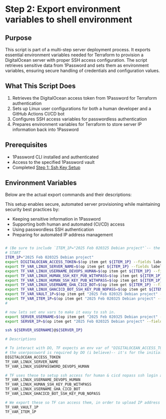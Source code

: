 # Step 2: Export environment variables to shell environment

## Purpose

This script is part of a multi-step server deployment process. It exports essential environment variables needed for Terraform to provision a DigitalOcean server with proper SSH access configuration. The script retrieves sensitive data from 1Password and sets them as environment variables, ensuring secure handling of credentials and configuration values.

## What This Script Does

1. Retrieves the DigitalOcean access token from 1Password for Terraform authentication
2. Sets up Linux user configurations for both a human developer and a GitHub Actions CI/CD bot
3. Configures SSH access variables for passwordless authentication
4. Prepares environment variables for Terraform to store server IP information back into 1Password

## Prerequisites

- 1Password CLI installed and authenticated
- Access to the specified 1Password vault
- Completed [Step 1: Ssh Key Setup](./STEP1-SSH-KEY-SETUP.md')

## Environment Variables

Below are the actual export commands and their descriptions:

This setup enables secure, automated server provisioning while maintaining security best practices by:

- Keeping sensitive information in 1Password
- Supporting both human and automated (CI/CD) access
- Using passwordless SSH authentication
- Preparing for automated IP address management

```bash

# (Be sure to include `ITEM_1P="2025 Feb 020325 Debian project"`-- the exported env vars uses it)
# START
ITEM_1P="2025 Feb 020325 Debian project"
export DIGITALOCEAN_ACCESS_TOKEN=$(op item get ${ITEM_1P} --fields label=DIGITALOCEAN_ACCESS_TOKEN)
export TF_VAR_LINUX_SERVER_NAME=$(op item get ${ITEM_1P} --fields label=LINUX_SERVER_NAME)
export TF_VAR_LINUX_USERNAME_DEVOPS_HUMAN=$(op item get ${ITEM_1P} --fields label=LINUX_USERNAME_DEVOPS_HUMAN)
export TF_VAR_LINUX_HUMAN_SSH_KEY_PUB_WITHPASS=$(op item get ${ITEM_1P} --fields label=LINUX_HUMAN_SSH_KEY_PUB_WITHPASS)
export TF_VAR_LINUX_HUMAN_SSH_KEY_PUB_WITHPASS=$(op item get ${ITEM_1P} --fields label=id_ed25519_withpass_DO_TF_HUMAN_PUB_SSH_KEY)
export TF_VAR_LINUX_USERNAME_GHA_CICD_BOT=$(op item get ${ITEM_1P} --fields label=LINUX_USERNAME_GHA_CICD_BOT)
export TF_VAR_LINUX_GHACICD_BOT_SSH_KEY_PUB_NOPASS=$(op item get ${ITEM_1P} --fields label=id_ed25519_nopass_GHACICD_BOT_PUB_SSH_KEY)
export TF_VAR_VAULT_1P=$(op item get "2025 Feb 020325 Debian project" --fields label=VAULT_1P)
export TF_VAR_ITEM_1P=$(op item get "2025 Feb 020325 Debian project" --fields label=ITEM_1P)
#
```

```bash
# now lets set env vars to make it easy to ssh in.
export SERVER_USERNAME=$(op item get "2025 Feb 020325 Debian project" --fields label=LINUX_USERNAME_DEVOPS_HUMAN)
export SERVER_IP=$(op item get "2025 Feb 020325 Debian project" --fields label=LINUX_SERVER_IPADDRESS)

ssh ${SERVER_USERNAME}@${SERVER_IP}
```

```bash
# Descriptions

# To interact with DO, TF expects an env var of "DIGITALOCEAN_ACCESS_TOKEN" exactly.  So, storing it in 1pass with that name as well is a good idea for clarity
# the userpassword is required by DO (i believe)-- it's for the initial user.  It seems that without it, you can't even log into DO Console from Web UI -- b/c it has a root user and expects a password for it.
DIGITALOCEAN_ACCESS_TOKEN
TF_VAR_LINUX_SERVER_NAME
TF_VAR_LINUX_USERPASSWORD_DEVOPS_HUMAN

# TF uses these to setup ssh access for human & cicd nopass ssh login access
TF_VAR_LINUX_USERNAME_DEVOPS_HUMAN
TF_VAR_LINUX_HUMAN_SSH_KEY_PUB_WITHPASS
TF_VAR_LINUX_USERNAME_GHA_CICD_BOT
TF_VAR_LINUX_GHACICD_BOT_SSH_KEY_PUB_NOPASS

# We export these so TF can access them, in order to upload IP address from its output, to this vault & item, into "LINUX_SERVER_IPADDRESS" field
TF_VAR_VAULT_1P
TF_VAR_ITEM_1P

```
